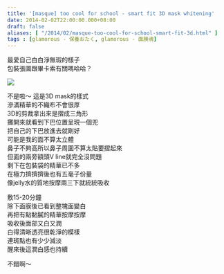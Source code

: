 ```yaml
---
title: '[masque] too cool for school - smart fit 3D mask whitening'
date: 2014-02-02T22:00:00.000+08:00
draft: false
aliases: [ "/2014/02/masque-too-cool-for-school-smart-fit-3d.html" ]
tags : [glamorous - 保養おたく, glamorous - 面膜魂]
---
```


最愛自己白白淨無瑕的樣子  
包裝張圖跟畢卡索有關嗎哈哈？  

![](/images/tcfswhite.jpg)

不是啦～ 這是3D mask的樣式  
滲滿精華的不織布不會很厚  
3D的剪裁拿出來是摺成三角形  
攤開來就看到下巴位置呈現一個兜  
把自己的下巴放進去就剛好  
可能是我的面不算太立體  
鼻子不夠高所以鼻子周圍不算太貼要摺起來  
但面的兩旁額頭V line就完全沒問題  
剩下在包裝袋的精華已不多  
在極力擠擠擠後也有五毫子份量  
像jelly水的質地按摩兩三下就統統吸收  
  
敷15-20分鐘  
除下面膜後已看到整塊面變白  
再把有點黏膩的精華按摩按摩  
吸收後面部又白又潤  
白得清晰透亮很乾淨的模樣  
連斑點也有少少減淡  
醒來後這潤白感也持續  
  
不錯啊～
